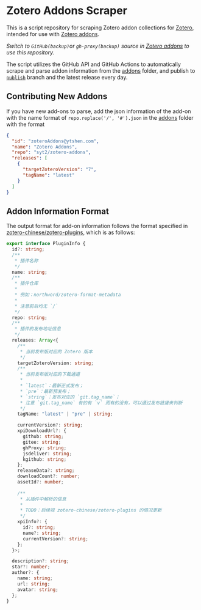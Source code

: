 # Zotero Addons Scraper

This is a script repository for scraping Zotero addon collections for [Zotero](https://www.zotero.org), intended for use with [Zotero addons](https://github.com/syt2/zotero-addons).

*Switch to `GitHub(backup)`or `gh-proxy(backup)` source in [Zotero addons](https://github.com/syt2/zotero-addons) to use this repository.*

The script utilizes the GitHub API and GitHub Actions to automatically scrape and parse addon information from the [addons](addons) folder, and publish to [`publish`](https://github.com/syt2/zotero-addons-scraper/blob/publish/addon_infos.json) branch and the latest release every day.

## Contributing New Addons
If you have new add-ons to parse, add the json information of the add-on with the name format of `repo.replace('/', '#').json` in the [addons](addons) folder with the format 
``` json
{
  "id": "zoteroAddons@ytshen.com",
  "name": "Zotero Addons",
  "repo": "syt2/zotero-addons",
  "releases": [
    {
      "targetZoteroVersion": "7",
      "tagName": "latest"
    }
  ]
}
```

## Addon Information Format

The output format for add-on information follows the format specified in [zotero-chinese/zotero-plugins](https://github.com/zotero-chinese/zotero-plugins), which is as follows:
```ts
export interface PluginInfo {
  id?: string;
  /**
   * 插件名称
   */
  name: string;
  /**
   * 插件仓库
   *
   * 例如：northword/zotero-format-metadata
   *
   * 注意前后均无 `/`
   */
  repo: string;
  /**
   * 插件的发布地址信息
   */
  releases: Array<{
    /**
     * 当前发布版对应的 Zotero 版本
     */
    targetZoteroVersion: string;
    /**
     * 当前发布版对应的下载通道
     *
     * `latest`：最新正式发布；
     * `pre`：最新预发布；
     * `string`：发布对应的 `git.tag_name`；
     * 注意 `git.tag_name` 有的有 `v` 而有的没有，可以通过发布链接来判断
     */
    tagName: "latest" | "pre" | string;

    currentVersion?: string;
    xpiDownloadUrl?: {
      github: string;
      gitee: string;
      ghProxy: string;
      jsdeliver: string;
      kgithub: string;
    };
    releaseData?: string;
    downloadCount?: number;
    assetId?: number;
    
    /**
     * 从插件中解析的信息
     *
     * TODO：后续视 zotero-chinese/zotero-plugins 的情况更新
     */
    xpiInfo?: {
      id?: string;
      name?: string;
      currentVersion?: string;
    };
  }>;

  description?: string;
  star?: number;
  author?: {
    name: string;
    url: string;
    avatar: string;
  };
}
```
